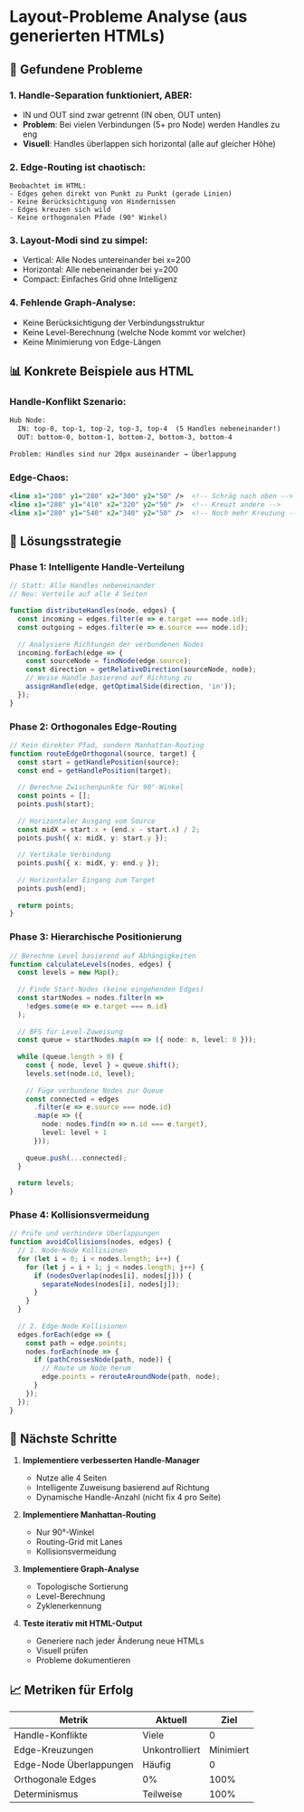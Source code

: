 # Layout-Probleme Analyse (aus generierten HTMLs)

## 🔴 **Gefundene Probleme**

### 1. **Handle-Separation funktioniert, ABER:**
- IN und OUT sind zwar getrennt (IN oben, OUT unten)
- **Problem**: Bei vielen Verbindungen (5+ pro Node) werden Handles zu eng
- **Visuell**: Handles überlappen sich horizontal (alle auf gleicher Höhe)

### 2. **Edge-Routing ist chaotisch:**
```
Beobachtet im HTML:
- Edges gehen direkt von Punkt zu Punkt (gerade Linien)
- Keine Berücksichtigung von Hindernissen
- Edges kreuzen sich wild
- Keine orthogonalen Pfade (90° Winkel)
```

### 3. **Layout-Modi sind zu simpel:**
- Vertical: Alle Nodes untereinander bei x=200
- Horizontal: Alle nebeneinander bei y=200  
- Compact: Einfaches Grid ohne Intelligenz

### 4. **Fehlende Graph-Analyse:**
- Keine Berücksichtigung der Verbindungsstruktur
- Keine Level-Berechnung (welche Node kommt vor welcher)
- Keine Minimierung von Edge-Längen

## 📊 **Konkrete Beispiele aus HTML**

### Handle-Konflikt Szenario:
```html
Hub Node:
  IN: top-0, top-1, top-2, top-3, top-4  (5 Handles nebeneinander!)
  OUT: bottom-0, bottom-1, bottom-2, bottom-3, bottom-4
  
Problem: Handles sind nur 20px auseinander → Überlappung
```

### Edge-Chaos:
```svg
<line x1="280" y1="280" x2="300" y2="50" />  <!-- Schräg nach oben -->
<line x1="280" y1="410" x2="320" y2="50" />  <!-- Kreuzt andere -->
<line x1="280" y1="540" x2="340" y2="50" />  <!-- Noch mehr Kreuzung -->
```

## 🎯 **Lösungsstrategie**

### **Phase 1: Intelligente Handle-Verteilung**
```typescript
// Statt: Alle Handles nebeneinander
// Neu: Verteile auf alle 4 Seiten

function distributeHandles(node, edges) {
  const incoming = edges.filter(e => e.target === node.id);
  const outgoing = edges.filter(e => e.source === node.id);
  
  // Analysiere Richtungen der verbundenen Nodes
  incoming.forEach(edge => {
    const sourceNode = findNode(edge.source);
    const direction = getRelativeDirection(sourceNode, node);
    // Weise Handle basierend auf Richtung zu
    assignHandle(edge, getOptimalSide(direction, 'in'));
  });
}
```

### **Phase 2: Orthogonales Edge-Routing**
```typescript
// Kein direkter Pfad, sondern Manhattan-Routing
function routeEdgeOrthogonal(source, target) {
  const start = getHandlePosition(source);
  const end = getHandlePosition(target);
  
  // Berechne Zwischenpunkte für 90°-Winkel
  const points = [];
  points.push(start);
  
  // Horizontaler Ausgang vom Source
  const midX = start.x + (end.x - start.x) / 2;
  points.push({ x: midX, y: start.y });
  
  // Vertikale Verbindung
  points.push({ x: midX, y: end.y });
  
  // Horizontaler Eingang zum Target
  points.push(end);
  
  return points;
}
```

### **Phase 3: Hierarchische Positionierung**
```typescript
// Berechne Level basierend auf Abhängigkeiten
function calculateLevels(nodes, edges) {
  const levels = new Map();
  
  // Finde Start-Nodes (keine eingehenden Edges)
  const startNodes = nodes.filter(n => 
    !edges.some(e => e.target === n.id)
  );
  
  // BFS für Level-Zuweisung
  const queue = startNodes.map(n => ({ node: n, level: 0 }));
  
  while (queue.length > 0) {
    const { node, level } = queue.shift();
    levels.set(node.id, level);
    
    // Füge verbundene Nodes zur Queue
    const connected = edges
      .filter(e => e.source === node.id)
      .map(e => ({ 
        node: nodes.find(n => n.id === e.target), 
        level: level + 1 
      }));
    
    queue.push(...connected);
  }
  
  return levels;
}
```

### **Phase 4: Kollisionsvermeidung**
```typescript
// Prüfe und verhindere Überlappungen
function avoidCollisions(nodes, edges) {
  // 1. Node-Node Kollisionen
  for (let i = 0; i < nodes.length; i++) {
    for (let j = i + 1; j < nodes.length; j++) {
      if (nodesOverlap(nodes[i], nodes[j])) {
        separateNodes(nodes[i], nodes[j]);
      }
    }
  }
  
  // 2. Edge-Node Kollisionen
  edges.forEach(edge => {
    const path = edge.points;
    nodes.forEach(node => {
      if (pathCrossesNode(path, node)) {
        // Route um Node herum
        edge.points = rerouteAroundNode(path, node);
      }
    });
  });
}
```

## 🔧 **Nächste Schritte**

1. **Implementiere verbesserten Handle-Manager**
   - Nutze alle 4 Seiten
   - Intelligente Zuweisung basierend auf Richtung
   - Dynamische Handle-Anzahl (nicht fix 4 pro Seite)

2. **Implementiere Manhattan-Routing**
   - Nur 90°-Winkel
   - Routing-Grid mit Lanes
   - Kollisionsvermeidung

3. **Implementiere Graph-Analyse**
   - Topologische Sortierung
   - Level-Berechnung
   - Zyklenerkennung

4. **Teste iterativ mit HTML-Output**
   - Generiere nach jeder Änderung neue HTMLs
   - Visuell prüfen
   - Probleme dokumentieren

## 📈 **Metriken für Erfolg**

| Metrik | Aktuell | Ziel |
|--------|---------|------|
| Handle-Konflikte | Viele | 0 |
| Edge-Kreuzungen | Unkontrolliert | Minimiert |
| Edge-Node Überlappungen | Häufig | 0 |
| Orthogonale Edges | 0% | 100% |
| Determinismus | Teilweise | 100% |